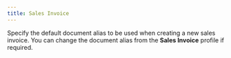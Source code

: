 ```yaml
---
title: Sales Invoice
---
```



Specify the default document alias to be used when creating a new sales invoice. You can change the document alias from the **Sales Invoice** profile if required.
